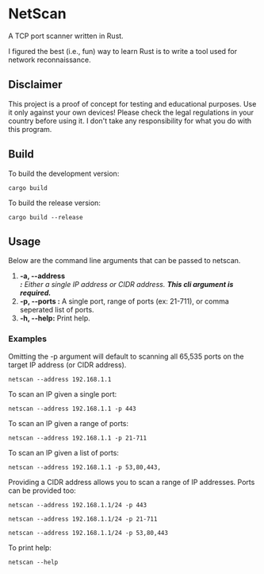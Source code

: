 # NetScan
A TCP port scanner written in Rust.

I figured the best (i.e., fun) way to learn Rust is to write a tool used for network reconnaissance.

## Disclaimer
This project is a proof of concept for testing and educational purposes.
Use it only against your own devices!
Please check the legal regulations in your country before using it.
I don't take any responsibility for what you do with this program.

## Build
To build the development version:

`cargo build`

To build the release version:

`cargo build --release`

## Usage

Below are the command line arguments that can be passed to netscan.

1. **-a, --address <ADDRESS>:** Either a single IP address or CIDR address.  **This cli argument is required.**
2. **-p, --ports <PORTS>:** A single port, range of ports (ex: 21-711), or comma seperated list of ports.
3. **-h, --help:** Print help.

### Examples

Omitting the -p argument will default to scanning all 65,535 ports on the target IP address (or CIDR address).

`netscan --address 192.168.1.1`

To scan an IP given a single port:

`netscan --address 192.168.1.1 -p 443`

To scan an IP given a range of ports:

`netscan --address 192.168.1.1 -p 21-711`

To scan an IP given a list of ports:

`netscan --address 192.168.1.1 -p 53,80,443,`

Providing a CIDR address allows you to scan a range of IP addresses.  Ports can be provided too:

`netscan --address 192.168.1.1/24 -p 443`

`netscan --address 192.168.1.1/24 -p 21-711`

`netscan --address 192.168.1.1/24 -p 53,80,443`

To print help:

`netscan --help`
